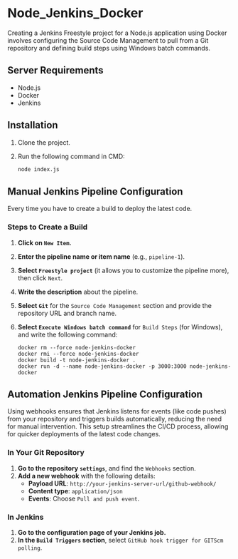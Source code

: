 # Node_Jenkins_Docker

Creating a Jenkins Freestyle project for a Node.js application using Docker involves configuring the Source Code Management to pull from a Git repository and defining build steps using Windows batch commands.


## Server Requirements

- Node.js
- Docker
- Jenkins

## Installation

1. Clone the project.
2. Run the following command in CMD:

   ```sh
   node index.js


## Manual Jenkins Pipeline Configuration

Every time you have to create a build to deploy the latest code.

### Steps to Create a Build

1. **Click on `New Item`.**
2. **Enter the pipeline name or item name** (e.g., `pipeline-1`).
3. **Select `Freestyle project`** (it allows you to customize the pipeline more), then click `Next`.
4. **Write the description** about the pipeline.
5. **Select `Git`** for the `Source Code Management` section and provide the repository URL and branch name.
6. **Select `Execute Windows batch command`** for `Build Steps` (for Windows), and write the following command:

    ```shell
    docker rm --force node-jenkins-docker
    docker rmi --force node-jenkins-docker
    docker build -t node-jenkins-docker .
    docker run -d --name node-jenkins-docker -p 3000:3000 node-jenkins-docker
    ```

## Automation Jenkins Pipeline Configuration

Using webhooks ensures that Jenkins listens for events (like code pushes) from your repository and triggers builds automatically, reducing the need for manual intervention. This setup streamlines the CI/CD process, allowing for quicker deployments of the latest code changes.

### In Your Git Repository

1. **Go to the repository `settings`**, and find the `Webhooks` section.
2. **Add a new webhook** with the following details:
   - **Payload URL**: `http://your-jenkins-server-url/github-webhook/`
   - **Content type**: `application/json`
   - **Events**: Choose `Pull and push event`.

### In Jenkins

1. **Go to the configuration page of your Jenkins job.**
2. **In the `Build Triggers` section**, select `GitHub hook trigger for GITScm polling`.
